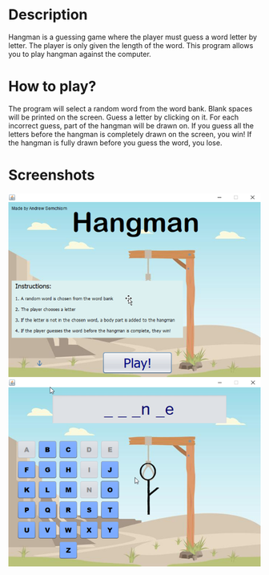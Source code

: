 # Description

Hangman is a guessing game where the player must guess a word letter by letter. The player is only given the length of the word. This program allows you to play hangman against the computer.

# How to play?

The program will select a random word from the word bank. Blank spaces will be printed on the screen. Guess a letter by clicking on it. For each incorrect guess, part of the hangman will be drawn on.  If you guess all the letters before the hangman is completely drawn on the screen, you win! If the hangman is fully drawn before you guess the word, you lose.

# Screenshots

![](images/screenshot2.png)
![](images/screenshot1.png)

